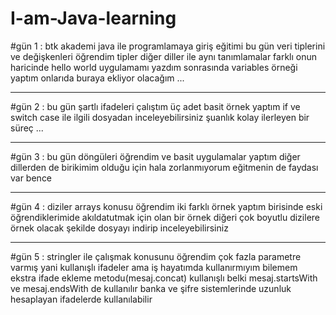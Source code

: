 # I-am-Java-learning

#gün 1 :
btk akademi java ile programlamaya giriş eğitimi
bu gün veri tiplerini ve değişkenleri öğrendim tipler diğer diller ile aynı tanımlamalar farklı onun haricinde hello 
world uygulamamı yazdım sonrasında variables örneği yaptım onlarıda buraya ekliyor olacağım ...

---

#gün 2 : 
bu gün şartlı ifadeleri çalıştım üç adet basit örnek yaptım if ve switch case ile ilgili dosyadan inceleyebilirsiniz 
şuanlık kolay ilerleyen bir süreç ...

---

#gün 3 :
bu gün döngüleri öğrendim ve basit uygulamalar yaptım diğer dillerden de birikimim olduğu için hala zorlanmıyorum eğitmenin de faydası var bence

---

#gün 4 :
diziler arrays konusu öğrendim iki farklı örnek yaptım birisinde eski öğrendiklerimide akıldatutmak için olan bir örnek diğeri çok boyutlu dizilere örnek olacak şekilde dosyayı indirip inceleyebilirsiniz

---

#gün 5 :
stringler ile çalışmak konusunu öğrendim çok fazla parametre varmış yani kullanışlı ifadeler ama 
iş hayatımda kullanırmıyım bilemem 
ekstra ifade ekleme metodu(mesaj.concat) kullanışlı belki mesaj.startsWith ve mesaj.endsWith de kullanılır
banka ve şifre sistemlerinde uzunluk hesaplayan ifadelerde kullanılabilir
